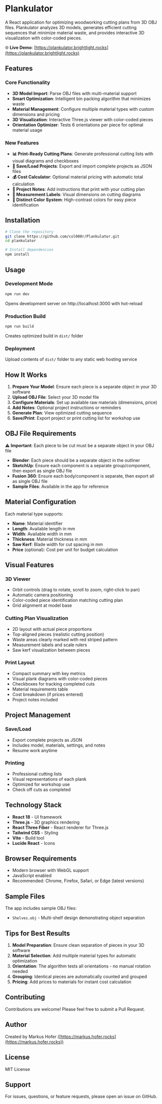 # Plankulator

A React application for optimizing woodworking cutting plans from 3D OBJ files. Plankulator analyzes 3D models, generates efficient cutting sequences that minimize material waste, and provides interactive 3D visualization with color-coded pieces.

🌐 **Live Demo**: [https://plankulator.brightlight.rocks](https://plankulator.brightlight.rocks)

## Features

### Core Functionality
- **3D Model Import**: Parse OBJ files with multi-material support
- **Smart Optimization**: Intelligent bin packing algorithm that minimizes waste
- **Material Management**: Configure multiple material types with custom dimensions and pricing
- **3D Visualization**: Interactive Three.js viewer with color-coded pieces
- **Orientation Optimizer**: Tests 6 orientations per piece for optimal material usage

### New Features
- **📊 Print-Ready Cutting Plans**: Generate professional cutting lists with visual diagrams and checkboxes
- **💾 Save/Load Projects**: Export and import complete projects as JSON files
- **💰 Cost Calculator**: Optional material pricing with automatic total calculation
- **📝 Project Notes**: Add instructions that print with your cutting plan
- **📏 Measurement Labels**: Visual dimensions on cutting diagrams
- **🎨 Distinct Color System**: High-contrast colors for easy piece identification

## Installation

```bash
# Clone the repository
git clone https://github.com/col000r/Plankulator.git
cd plankulator

# Install dependencies
npm install
```

## Usage

### Development Mode
```bash
npm run dev
```
Opens development server on http://localhost:3000 with hot-reload

### Production Build
```bash
npm run build
```
Creates optimized build in `dist/` folder

### Deployment
Upload contents of `dist/` folder to any static web hosting service

## How It Works

1. **Prepare Your Model**: Ensure each piece is a separate object in your 3D software
2. **Upload OBJ File**: Select your 3D model file
3. **Configure Materials**: Set up available raw materials (dimensions, price)
4. **Add Notes**: Optional project instructions or reminders
5. **Generate Plan**: View optimized cutting sequence
6. **Save/Print**: Export project or print cutting list for workshop use

## OBJ File Requirements

⚠️ **Important**: Each piece to be cut must be a separate object in your OBJ file

- **Blender**: Each piece should be a separate object in the outliner
- **SketchUp**: Ensure each component is a separate group/component, then export as single OBJ file
- **Fusion 360**: Ensure each body/component is separate, then export all as single OBJ file
- **Sample Files**: Available in the app for reference

## Material Configuration

Each material type supports:
- **Name**: Material identifier
- **Length**: Available length in mm
- **Width**: Available width in mm
- **Thickness**: Material thickness in mm
- **Saw Kerf**: Blade width for cut spacing in mm
- **Price** (optional): Cost per unit for budget calculation

## Visual Features

### 3D Viewer
- Orbit controls (drag to rotate, scroll to zoom, right-click to pan)
- Automatic camera positioning
- Color-coded piece identification matching cutting plan
- Grid alignment at model base

### Cutting Plan Visualization
- 2D layout with actual piece proportions
- Top-aligned pieces (realistic cutting position)
- Waste areas clearly marked with red striped pattern
- Measurement labels and scale rulers
- Saw kerf visualization between pieces

### Print Layout
- Compact summary with key metrics
- Visual plank diagrams with color-coded pieces
- Checkboxes for tracking completed cuts
- Material requirements table
- Cost breakdown (if prices entered)
- Project notes included

## Project Management

### Save/Load
- Export complete projects as JSON
- Includes model, materials, settings, and notes
- Resume work anytime

### Printing
- Professional cutting lists
- Visual representations of each plank
- Optimized for workshop use
- Check off cuts as completed

## Technology Stack

- **React 18** - UI framework
- **Three.js** - 3D graphics rendering
- **React Three Fiber** - React renderer for Three.js
- **Tailwind CSS** - Styling
- **Vite** - Build tool
- **Lucide React** - Icons

## Browser Requirements

- Modern browser with WebGL support
- JavaScript enabled
- Recommended: Chrome, Firefox, Safari, or Edge (latest versions)

## Sample Files

The app includes sample OBJ files:
- `Shelves.obj` - Multi-shelf design demonstrating object separation

## Tips for Best Results

1. **Model Preparation**: Ensure clean separation of pieces in your 3D software
2. **Material Selection**: Add multiple material types for automatic optimization
3. **Orientation**: The algorithm tests all orientations - no manual rotation needed
4. **Grouping**: Identical pieces are automatically counted and grouped
5. **Pricing**: Add prices to materials for instant cost calculation

## Contributing

Contributions are welcome! Please feel free to submit a Pull Request.

## Author

Created by Markus Hofer ([https://markus.hofer.rocks](https://markus.hofer.rocks))

## License

MIT License

## Support

For issues, questions, or feature requests, please open an issue on GitHub.